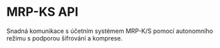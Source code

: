 # MRP-KS API

Snadná komunikace s účetním systémem MRP-K/S pomocí autonomního režimu s podporou šifrování a komprese.